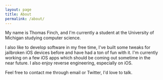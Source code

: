 ```yaml
---
layout: page
title: About
permalink: /about/
---
```


My name is Thomas Finch, and I'm currently a student at the University of Michigan studying computer science. 

I also like to develop software in my free time, I've built some tweaks for jailbroken iOS devices before and have had a ton of fun with it. I'm currently working on a few iOS apps which should be coming out sometime in the near future. I also enjoy reverse engineering, especially on iOS. 

Feel free to contact me through email or Twitter, I'd love to talk.